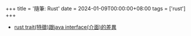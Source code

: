 +++
title = '隨筆: Rust'
date = 2024-01-09T00:00:00+08:00
tags = ['rust']
+++


- [rust trait(特徵)跟java interface(介面)的差異](https://blog.messfar.com/post/note/rust-note-rust-trait-vs-java-interface)
